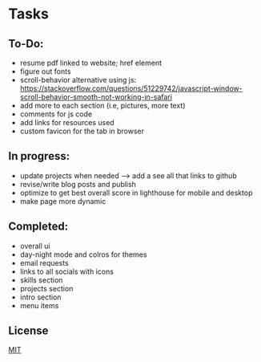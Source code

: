 # Tasks

## To-Do:
- resume pdf linked to website; href element
- figure out fonts
- scroll-behavior alternative using js: https://stackoverflow.com/questions/51229742/javascript-window-scroll-behavior-smooth-not-working-in-safari
- add more to each section (i.e, pictures, more text)
- comments for js code
- add links for resources used
- custom favicon for the tab in browser

## In progress:
- update projects when needed --> add a see all that links to github
- revise/write blog posts and publish
- optimize to get best overall score in lighthouse for mobile and desktop
- make page more dynamic

## Completed:
- overall ui
- day-night mode and colros for themes 
- email requests
- links to all socials with icons
- skills section
- projects section
- intro section
- menu items

## License

[MIT](https://choosealicense.com/licenses/mit/)
